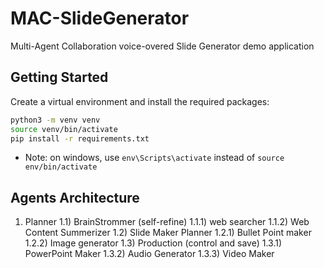 # MAC-SlideGenerator

Multi-Agent Collaboration voice-overed Slide Generator demo application

## Getting Started

Create a virtual environment and install the required packages:

```bash 
python3 -m venv venv
source venv/bin/activate
pip install -r requirements.txt
```

- Note: on windows, use `env\Scripts\activate` instead of `source env/bin/activate`

## Agents Architecture

1) Planner
1.1) BrainStrommer (self-refine)
   1.1.1) web searcher 
   1.1.2) Web Content Summerizer
1.2) Slide Maker Planner
1.2.1) Bullet Point maker
1.2.2) Image generator
1.3) Production (control and save)
1.3.1) PowerPoint Maker
1.3.2) Audio Generator
1.3.3) Video Maker
